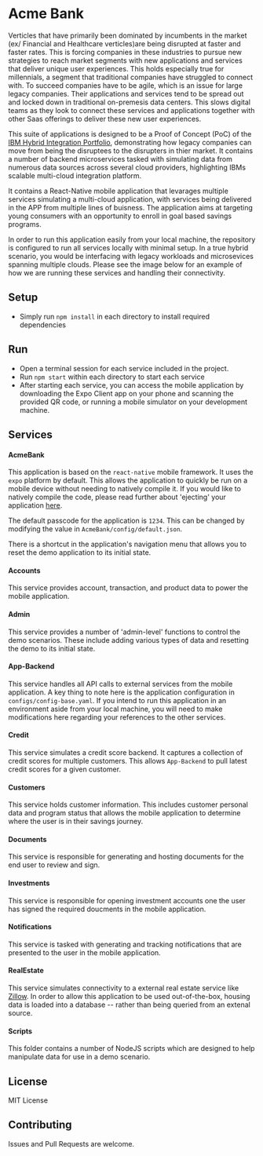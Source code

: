 # Acme Bank
Verticles that have primarily been dominated by incumbents in the market (ex/ Financial and Healthcare verticles)are being disrupted at faster and faster rates. This is forcing companies in these industries to pursue new strategies to reach market segments with new applications and services that deliver unique user experiences. This holds especially true for millennials, a segment that traditional companies have struggled to connect with. To succeed  companies have to be agile, which is an issue for large legacy companies. Their applications and services tend to be spread out and locked down in traditional on-premesis data centers. This slows digital teams as they look to connect these services and applications together with other Saas offerings to deliver these new user experiences.  

This suite of applications is designed to be a Proof of Concept (PoC) of the [IBM Hybrid Integration Portfolio](https://www.ibm.com/cloud/integration), demonstrating how legacy companies can move from being the disruptees to the disrupters in thier market. It contains a number of backend microservices tasked with simulating data from numerous data sources across several cloud providers, highlighting IBMs scalable multi-cloud integration platform. 

It contains a React-Native mobile application that levarages multiple services simulating a multi-cloud application, with services being delivered in the APP from multiple lines of buisness. The application aims at targeting young consumers with an opportunity to enroll in goal based savings programs.

In order to run this application easily from your local machine, the repository is configured to run all services locally with minimal setup. In a true hybrid scenario, you would be interfacing with legacy workloads and microsevices spanning multiple clouds. Please see the image below for an example of how we are running these services and handling their connectivity.

## Setup
 * Simply run `npm install` in each directory to install required dependencies

## Run
 * Open a terminal session for each service included in the project.
 * Run `npm start` within each directory to start each service
 * After starting each service, you can access the mobile application by downloading the Expo Client app on your phone and scanning the provided QR code, or running a mobile simulator on your development machine.

## Services

#### AcmeBank
This application is based on the `react-native` mobile framework. It uses the `expo` platform by default. This allows the application to quickly be run on a mobile device without needing to natively compile it. If you would like to natively compile the code, please read further about 'ejecting' your application [here](https://github.com/react-community/create-react-native-app/blob/master/EJECTING.md).

The default passcode for the application is `1234`. This can be changed by modifying the value in `AcmeBank/config/default.json`.

There is a shortcut in the application's navigation menu that allows you to reset the demo application to its initial state.

#### Accounts
This service provides account, transaction, and product data to power the mobile application.

#### Admin
This service provides a number of 'admin-level' functions to control the demo scenarios. These include adding various types of data and resetting the demo to its initial state.

#### App-Backend
This service handles all API calls to external services from the mobile application. A key thing to note here is the application configuration in `configs/config-base.yaml`. If you intend to run this application in an environment aside from your local machine, you will need to make modifications here regarding your references to the other services.

#### Credit
This service simulates a credit score backend. It captures a collection of credit scores for multiple customers. This allows `App-Backend` to pull latest credit scores for a given customer.

#### Customers
This service holds customer information. This includes customer personal data and program status that allows the mobile application to determine where the user is in their savings journey.

#### Documents
This service is responsible for generating and hosting documents for the end user to review and sign.

#### Investments
This service is responsible for opening investment accounts one the user has signed the required doucments in the mobile application.

#### Notifications
This service is tasked with generating and tracking notifications that are presented to the user in the mobile application.

#### RealEstate
This service simulates connectivity to a external real estate service like [Zillow](https://zillow.com). In order to allow this application to be used out-of-the-box, housing data is loaded into a database -- rather than being queried from an extenal source.

#### Scripts
This folder contains a number of NodeJS scripts which are designed to help manipulate data for use in a demo scenario.

## License
MIT License

## Contributing
Issues and Pull Requests are welcome.
